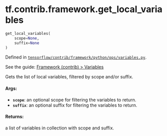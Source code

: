 <div itemscope itemtype="http://developers.google.com/ReferenceObject">
<meta itemprop="name" content="tf.contrib.framework.get_local_variables" />
</div>

# tf.contrib.framework.get_local_variables

``` python
get_local_variables(
    scope=None,
    suffix=None
)
```



Defined in [`tensorflow/contrib/framework/python/ops/variables.py`](https://www.tensorflow.org/code/tensorflow/contrib/framework/python/ops/variables.py).

See the guide: [Framework (contrib) > Variables](../../../../../api_guides/python/contrib.framework.md#Variables)

Gets the list of local variables, filtered by scope and/or suffix.

#### Args:

* <b>`scope`</b>: an optional scope for filtering the variables to return.
* <b>`suffix`</b>: an optional suffix for filtering the variables to return.


#### Returns:

  a list of variables in collection with scope and suffix.